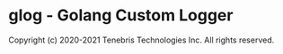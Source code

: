 # glog - Golang Custom Logger

Copyright (c) 2020-2021 Tenebris Technologies Inc. All rights reserved.
